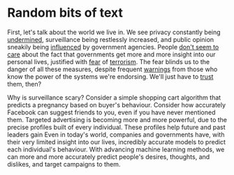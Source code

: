 # Random bits of text

First, let's talk about the world we live in.  We see privacy constantly being
[undermined](http://thenextweb.com/insider/2016/03/13/uk-government-going-beyond-fbi-wants-apple/),
surveillance being restlessly increased, and public opinion sneakily being
[influenced](http://news.163.com/16/0305/15/BHDEK9K50001124J.html) by
government agencies. People [don't seem to
care](http://cacm.acm.org/magazines/2015/5/186025-privacy-behaviors-after-snowden/fulltext)
about the fact that governments get more and more insight into our personal
lives, justified with [fear](http://www.bbc.co.uk/news/world-europe-34818994)
of
[terrorism](http://www.mirror.co.uk/news/uk-news/watch-tony-benn-hilary-benns-6949171).
The fear blinds us to the danger of all these measures, despite frequent
[warnings](https://www.ted.com/talks/glenn_greenwald_why_privacy_matters?language=en)
from those who know the power of the systems we're endorsing.  We'll just have
to [trust](https://en.wikipedia.org/wiki/Nineteen_Eighty-Four) them, then?

Why is surveillance scary? Consider a simple shopping cart algorithm that
predicts a pregnancy based on buyer's behaviour. Consider how accurately
Facebook can suggest friends to you, even if you have never mentioned them.
Targeted advertising is becoming more and more powerful, due to the precise
profiles built of every individual. These profiles help future and past leaders
gain Even in today's world, companies and governments have, with their very
limited insight into our lives, incredibly accurate models to predict each
individual's behaviour. With advancing machine learning methods, we can more
and more accurately predict people's desires, thoughts, and dislikes, and
target campaigns to them.
